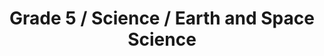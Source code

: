 ---
title: "Grade 5 / Science / Earth and Space Science"
subject: "science"
grade: "5"
area: "ess"
next_steps:
  - instructions: "With your student, discuss a weather-related hazard he or she has seen, such as flooding or landslides. Propose solutions that would eliminate or decrease the issue. Search online for solutions such as “preventing flooding” or “landslide control” to inform the discussion."
  - instructions: "With your student, search “fresh and saltwater distribution” online and display the data with two different graphs. Discuss a known weather-related hazard such as flooding. Propose solutions that would decrease the issue. Search online for solutions such as “preventing flooding” to inform the discussion."
  - instructions: "With your student, search “seasons interactive” online. Display data graphically to show how Earth’s movement around the sun affects seasons and global temperature. Draw a picture or write a paragraph about how a drop of water travels through the geosphere, biosphere, hydrosphere, and atmosphere."
---